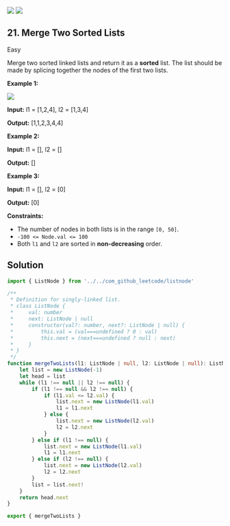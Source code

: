 [![](https://img.shields.io/github/stars/LeetCode-in-TypeScript/LeetCode-in-TypeScript?label=Stars&style=flat-square)](https://github.com/LeetCode-in-TypeScript/LeetCode-in-TypeScript)
[![](https://img.shields.io/github/forks/LeetCode-in-TypeScript/LeetCode-in-TypeScript?label=Fork%20me%20on%20GitHub%20&style=flat-square)](https://github.com/LeetCode-in-TypeScript/LeetCode-in-TypeScript/fork)

## 21\. Merge Two Sorted Lists

Easy

Merge two sorted linked lists and return it as a **sorted** list. The list should be made by splicing together the nodes of the first two lists.

**Example 1:**

![](https://assets.leetcode.com/uploads/2020/10/03/merge_ex1.jpg)

**Input:** l1 = [1,2,4], l2 = [1,3,4]

**Output:** [1,1,2,3,4,4] 

**Example 2:**

**Input:** l1 = [], l2 = []

**Output:** [] 

**Example 3:**

**Input:** l1 = [], l2 = [0]

**Output:** [0] 

**Constraints:**

*   The number of nodes in both lists is in the range `[0, 50]`.
*   `-100 <= Node.val <= 100`
*   Both `l1` and `l2` are sorted in **non-decreasing** order.

## Solution

```typescript
import { ListNode } from '../../com_github_leetcode/listnode'

/**
 * Definition for singly-linked list.
 * class ListNode {
 *     val: number
 *     next: ListNode | null
 *     constructor(val?: number, next?: ListNode | null) {
 *         this.val = (val===undefined ? 0 : val)
 *         this.next = (next===undefined ? null : next)
 *     }
 * }
 */
function mergeTwoLists(l1: ListNode | null, l2: ListNode | null): ListNode | null {
    let list = new ListNode(-1)
    let head = list
    while (l1 !== null || l2 !== null) {
        if (l1 !== null && l2 !== null) {
            if (l1.val <= l2.val) {
                list.next = new ListNode(l1.val)
                l1 = l1.next
            } else {
                list.next = new ListNode(l2.val)
                l2 = l2.next
            }
        } else if (l1 !== null) {
            list.next = new ListNode(l1.val)
            l1 = l1.next
        } else if (l2 !== null) {
            list.next = new ListNode(l2.val)
            l2 = l2.next
        }
        list = list.next!
    }
    return head.next
}

export { mergeTwoLists }
```
